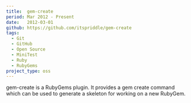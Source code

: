 ```yaml
---
title:  gem-create
period: Mar 2012 - Present
date:   2012-03-01
github: https://github.com/itspriddle/gem-create
tags:
  - Git
  - GitHub
  - Open Source
  - MiniTest
  - Ruby
  - RubyGems
project_type: oss
---
```


gem-create is a RubyGems plugin. It provides a gem create command which can be
used to generate a skeleton for working on a new RubyGem.
